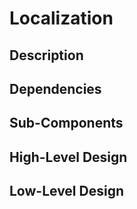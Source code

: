 # Localization

## Description

## Dependencies

## Sub-Components

## High-Level Design

## Low-Level Design
